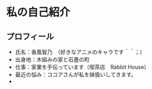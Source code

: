 # 私の自己紹介

## プロフィール
- 氏名：香風智乃　（好きなアニメのキャラです＾＾；）
- 出身地：木組みの家と石畳の町
- 仕事：家業を手伝っています（喫茶店　Rabbit House）
- 最近の悩み：ココアさんが私を妹扱いしてきます。
- 

